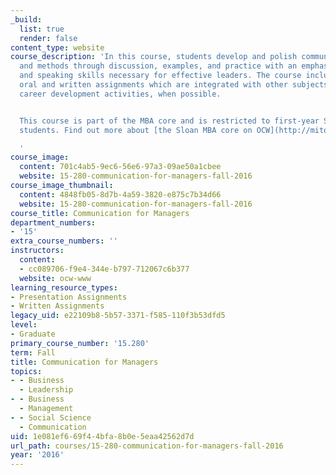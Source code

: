 ```yaml
---
_build:
  list: true
  render: false
content_type: website
course_description: 'In this course, students develop and polish communication strategies
  and methods through discussion, examples, and practice with an emphasizes on writing
  and speaking skills necessary for effective leaders. The course includes several
  oral and written assignments which are integrated with other subjects, and with
  career development activities, when possible.


  This course is part of the MBA core and is restricted to first-year Sloan graduate
  students. Find out more about [the Sloan MBA core on OCW](http://mitopencourseware.wordpress.com/2014/05/29/ocw-presents-the-sloan-mba-first-semester-core/).

  '
course_image:
  content: 701c4ab5-9ec6-56e6-97a3-09ae50a1cbee
  website: 15-280-communication-for-managers-fall-2016
course_image_thumbnail:
  content: 4848fb05-8d7b-4a59-3820-e875c7b34d66
  website: 15-280-communication-for-managers-fall-2016
course_title: Communication for Managers
department_numbers:
- '15'
extra_course_numbers: ''
instructors:
  content:
  - cc089706-f9e4-344e-b797-712067c6b377
  website: ocw-www
learning_resource_types:
- Presentation Assignments
- Written Assignments
legacy_uid: e22109b8-5b57-3371-f585-110f3b53dfd5
level:
- Graduate
primary_course_number: '15.280'
term: Fall
title: Communication for Managers
topics:
- - Business
  - Leadership
- - Business
  - Management
- - Social Science
  - Communication
uid: 1e081ef6-69f4-4bfa-8b0e-5eaa42562d7d
url_path: courses/15-280-communication-for-managers-fall-2016
year: '2016'
---
```

